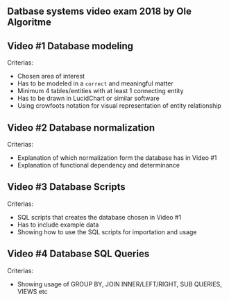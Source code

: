 Datbase systems video exam 2018
by Ole Algoritme
-------------------------



Video #1
Database modeling
------------------

Criterias:
- Chosen area of interest
- Has to be modeled in a `correct` and meaningful matter
- Minimum 4 tables/entities with at least 1 connecting entity
- Has to be drawn in LucidChart or similar software
- Using crowfoots notation for visual representation of entity relationship



Video #2
Database normalization
------------------

Criterias:
- Explanation of which normalization form the database has in Video #1
- Explanation of functional dependency and determinance



Video #3
Database Scripts
------------------

Criterias:
- SQL scripts that creates the database chosen in Video #1
- Has to include example data
- Showing how to use the SQL scripts for importation and usage



Video #4
Database SQL Queries 
------------------

Criterias:
- Showing usage of GROUP BY, JOIN INNER/LEFT/RIGHT, SUB QUERIES, VIEWS etc


